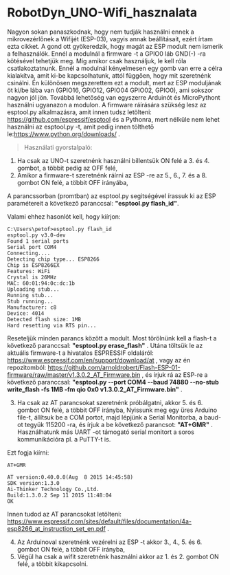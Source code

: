 # RobotDyn_UNO-Wifi_hasznalata

Nagyon sokan panaszkodnak, hogy nem tudják használni ennek a mikrovezérlőnek a Wifijét (ESP-03), vagyis annak beállításait, ezért írtam ezta cikket. A gond ott gyökeredzik, hogy magát az ESP modult nem ismerik a felhasználók. Ennél a modulnál a firmware -t a GPIO0 láb GND(-) -ra kötésével tehetjük meg. Míg amikor csak használjuk, le kell róla csatlakoztatnunk. Ennél a modulnál kényelmesen egy gomb van erre a célra kialakítva, amit ki-be kapcsolhatunk, attól függően, hogy mit szeretnénk csinálni. Én különösen megszerettem ezt a modult, mert az ESP moduljának öt ki/be lába van (GPIO16, GPIO12, GPIO04 GPIO02, GPIO0), ami sokszor nagyon jól jön. Továbbá lehetőség van egyszerre Arduinót és MicroPythont használni ugyanazon a modulon.
A firmware ráírására szükség lesz az esptool.py alkalmazásra, amit innen tudsz letölteni: https://github.com/espressif/esptool és a Pythonra, mert nélküle nem lehet használni az esptool.py -t, amit pedig innen tölthető le:https://www.python.org/downloads/ .
> Használati gyorstalpaló:

1. Ha csak az UNO-t szeretnénk használni billentsük ON felé a 3. és 4. gombot, a többit pedig az OFF felé,
2. Amikor a firmware-t szeretnénk ráírni az ESP -re az 5., 6., 7. és a 8. gombot ON felé, a többit OFF irányába,

A parancssorban (promtban) az esptool.py segitségével írassuk ki az ESP paramétereit a következő paranccsal: **"esptool.py flash_id"**. 

Valami ehhez hasonlót kell, hogy kiírjon:
```
C:\Users\petof>esptool.py flash_id
esptool.py v3.0-dev
Found 1 serial ports
Serial port COM4
Connecting....
Detecting chip type... ESP8266
Chip is ESP8266EX
Features: WiFi
Crystal is 26MHz
MAC: 60:01:94:0c:dc:1b
Uploading stub...
Running stub...
Stub running...
Manufacturer: c8
Device: 4014
Detected flash size: 1MB
Hard resetting via RTS pin...
```
Reseteljük minden parancs között a modult. Most törölnünk kell a flash-t a következő paranccsal: **"esptool.py erase_flash"** .
Utána töltsük le az aktuális firmware-t a hivatalos ESPRESSIF oldaláról: https://www.espressif.com/en/support/download/at , vagy az én repozitomból: https://github.com/arnoldrobert/Flash-ESP-01-firmware/raw/master/v1.3.0.2_AT_Firmware.bin , és írjuk rá az ESP-re a következő paranccsal: **"esptool.py --port COM4 --baud 74880 --no-stub write_flash -fs 1MB -fm qio 0x0 v1.3.0.2_AT_Firmware.bin"** .

3. Ha csak az AT parancsokat szeretnénk próbálgatni, akkor 5. és 6. gombot ON felé, a többit OFF irányba,
Nyissunk meg egy üres Arduino file-t, állítsuk be a COM portot, majd lépjünk a Serial Monitorba, a baud-ot tegyük 115200 -ra, és írjuk a be következő parancsot: **"AT+GMR"** . Használhatunk más UART -ot támogató serial monitort a soros kommunikációra pl. a PuTTY-t is.

Ezt fogja kiírni:
```
AT+GMR

AT version:0.40.0.0(Aug  8 2015 14:45:58)
SDK version:1.3.0
Ai-Thinker Technology Co.,Ltd.
Build:1.3.0.2 Sep 11 2015 11:48:04
OK
```
Innen tudod az AT parancsokat letölteni: https://www.espressif.com/sites/default/files/documentation/4a-esp8266_at_instruction_set_en.pdf .

4. Az Arduinoval szeretnénk vezérelni az ESP -t akkor 3., 4., 5. és 6. gombot ON felé, a többit OFF irányba,
5. Végül ha csak a wifit szeretnénk használni akkor az 1. és 2. gombot ON felé, a többit kikapcsolni.
